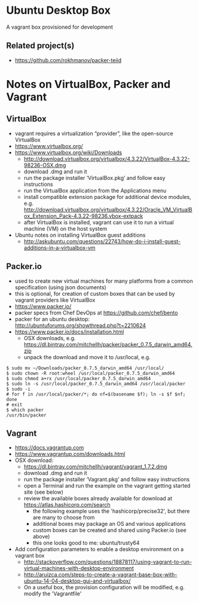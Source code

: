 # Ubuntu Desktop Box

A vagrant box provisioned for development

## Related project(s)
- https://github.com/rokhmanov/packer-teiid

# Notes on VirtualBox, Packer and Vagrant

## VirtualBox
- vagrant requires a virtualization “provider”, like the open-source VirtualBox
- https://www.virtualbox.org/
- https://www.virtualbox.org/wiki/Downloads
  - http://download.virtualbox.org/virtualbox/4.3.22/VirtualBox-4.3.22-98236-OSX.dmg
  - download .dmg and run it
  - run the package installer ‘VirtualBox.pkg’ and follow easy instructions
  - run the VirtualBox application from the Applications menu
  - install compatible extension package for additional device modules, e.g.
     http://download.virtualbox.org/virtualbox/4.3.22/Oracle_VM_VirtualBox_Extension_Pack-4.3.22-98236.vbox-extpack
  - after VirtualBox is installed, vagrant can use it to run a virtual machine (VM) on the host system
- Ubuntu notes on installing VirtualBox guest additions
  - http://askubuntu.com/questions/22743/how-do-i-install-guest-additions-in-a-virtualbox-vm

## Packer.io
- used to create new virtual machines for many platforms from a common specification (using json documents)
- this is optional, for creation of custom boxes that can be used by vagrant providers like VirtualBox
- https://www.packer.io/
- packer specs from Chef DevOps at https://github.com/chef/bento
- packer for an ubuntu desktop: http://ubuntuforums.org/showthread.php?t=2210624
- https://www.packer.io/docs/installation.html
  - OSX downloads, e.g. https://dl.bintray.com/mitchellh/packer/packer_0.7.5_darwin_amd64.zip
  - unpack the download and move it to /usr/local, e.g.

```
$ sudo mv ~/Downloads/packer_0.7.5_darwin_amd64 /usr/local/
$ sudo chown -R root:wheel /usr/local/packer_0.7.5_darwin_amd64
$ sudo chmod a+rx /usr/local/packer_0.7.5_darwin_amd64
$ sudo ln -s /usr/local/packer_0.7.5_darwin_amd64 /usr/local/packer
$ sudo -i
# for f in /usr/local/packer/*; do nf=$(basename $f); ln -s $f $nf; done
# exit
$ which packer
/usr/bin/packer
```

## Vagrant
- https://docs.vagrantup.com
- https://www.vagrantup.com/downloads.html
- OSX download:
  - https://dl.bintray.com/mitchellh/vagrant/vagrant_1.7.2.dmg
  - download .dmg and run it
  - run the package installer ‘Vagrant.pkg’ and follow easy instructions
  - open a Terminal and run the example on the vagrant getting started site (see below)
  - review the available boxes already available for download at https://atlas.hashicorp.com/search
    - the following example uses the 'hashicorp/precise32', but there are many to choose from
    - additional boxes may package an OS and various applications
    - custom boxes can be created and shared using Packer.io (see above)
    - this one looks good to me: ubuntu/trusty64
- Add configuration parameters to enable a desktop environment on a vagrant box
  - http://stackoverflow.com/questions/18878117/using-vagrant-to-run-virtual-machines-with-desktop-environment
  - http://aruizca.com/steps-to-create-a-vagrant-base-box-with-ubuntu-14-04-desktop-gui-and-virtualbox/
  - On a useful box, the provision configuration will be modified, e.g. modify the 'Vagrantfile'

